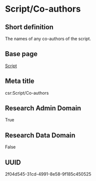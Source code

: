 # Script/Co-authors
## Short definition
The names of any co-authors of the script.
## Base page
[Script](../../Objects/Script.md)
## Meta title
csr:Script/Co-authors
## Research Admin Domain
True
## Research Data Domain
False
## UUID
2f04d545-31cd-4991-8e58-9f185c450525

